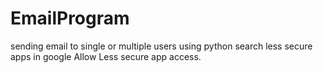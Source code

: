 # EmailProgram
sending email to single or multiple users using python
search less secure apps in google
Allow Less secure app access.
